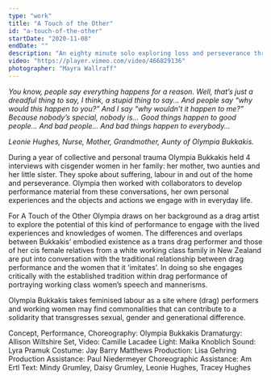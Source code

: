 ```yaml
---
type: "work"
title: "A Touch of the Other"
id: "a-touch-of-the-other"
startDate: "2020-11-08"
endDate: ""
description: "An eighty minute solo exploring loss and perseverance through the lens of feminised forms of labour. Originally performed as part of the Risk and Resilience festival in Sophiensaele, Berlin." 
video: "https://player.vimeo.com/video/466829136"
photographer: "Mayra Wallraff"
---
```


*You know, people say everything happens for a reason. Well, that’s just a dreadful thing to say, I think, a stupid thing to say... And people say “why would this happen to you?” And I say “why wouldn’t it happen to me?” Because nobody’s special, nobody is... Good things happen to good people... And bad people... And bad things happen to everybody...*  

*Leonie Hughes, Nurse, Mother, Grandmother, Aunty of Olympia Bukkakis.* 

During a year of collective and personal trauma Olympia Bukkakis held 4 interviews with cisgender women in her family: her mother, two aunties and her little sister. They spoke about suffering, labour in and out of the home and perseverance. Olympia then worked with collaborators to develop performance material from these conversations, her own personal experiences and the objects and actions we engage with in everyday life.  

For A Touch of the Other Olympia draws on her background as a drag artist to explore the potential of this kind of performance to engage with the lived experiences and knowledges of women. The differences and overlaps between Bukkakis’ embodied existence as a trans drag performer and those of her cis female relatives from a white working class family in New Zealand are put into conversation with the traditional relationship between drag performance and the women that it ‘imitates’. In doing so she engages critically with the established tradition within drag performance of portraying working class women’s speech and mannerisms.  

Olympia Bukkakis takes feminised labour as a site where (drag) performers and working women may find commonalities that can contribute to a solidarity that transgresses sexual, gender and generational difference.

Concept, Performance, Choreography: Olympia Bukkakis 
Dramaturgy: Allison Wiltshire 
Set, Video: Camille Lacadee 
Light: Maika Knoblich 
Sound: Lyra Pramuk 
Costume: Jay Barry Matthews 
Production: Lisa Gehring 
Production Assistance: Paul Niedermeyer 
Choreographic Assistance: Am Ertl
Text: Mindy Grumley, Daisy Grumley, Leonie Hughes, Tracey Hughes

